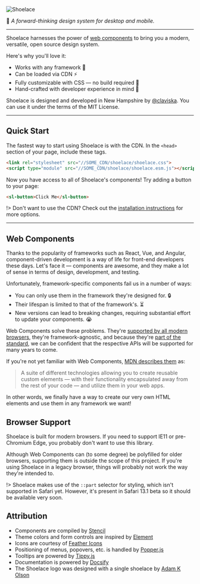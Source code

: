 <img class="logo" src="/assets/images/wordmark.svg" alt="Shoelace" data-no-zoom>

👟 _A forward-thinking design system for desktop and mobile._

---

Shoelace harnesses the power of [web components](#web-components) to bring you a modern, versatile, open source design system. 

Here's why you'll love it:

- Works with any framework 🧩
- Can be loaded via CDN ⚡️
- Fully customizable with CSS — no build required 🎨
- Hand-crafted with developer experience in mind 📐

Shoelace is designed and developed in New Hampshire by [@claviska](https://twitter.com/claviska). You can use it under the terms of the MIT License.

---

## Quick Start

The fastest way to start using Shoelace is with the CDN. In the `<head>` section of your page, include these tags.

```html
<link rel="stylesheet" src="//SOME_CDN/shoelace/shoelace.css">
<script type="module" src="//SOME_CDN/shoelace/shoelace.esm.js"></script>
```

Now you have access to all of Shoelace's components! Try adding a button to your page:

```html
<sl-button>Click Me</sl-button>
```

!> Don't want to use the CDN? Check out the [installation instructions](installation.md) for more options.

---

## Web Components

Thanks to the popularity of frameworks such as React, Vue, and Angular, component-driven development is a way of life for front-end developers these days. Let's face it — components are awesome, and they make a lot of sense in terms of design, development, and testing.

Unfortunately, framework-specific components fail us in a number of ways:

- You can only use them in the framework they're designed for. 🔒
- Their lifespan is limited to that of the framework's. ⏳
- New versions can lead to breaking changes, requiring substantial effort to update your components. 😭

Web Components solve these problems. They're [supported by all modern browsers](https://caniuse.com/#feat=custom-elementsv1), they're framework-agnostic, and because they're [part of the standard](https://www.webcomponents.org/specs), we can be confident that the respective APIs will be supported for many years to come.

If you're not yet familiar with Web Components, [MDN describes them](https://developer.mozilla.org/en-US/docs/Web/Web_Components) as:

> A suite of different technologies allowing you to create reusable custom elements — with their functionality encapsulated away from the rest of your code — and utilize them in your web apps.

In other words, we finally have a way to create our very own HTML elements and use them in any framework we want!

## Browser Support

Shoelace is built for modern browsers. If you need to support IE11 or pre-Chromium Edge, you probably don't want to use this library.

Although Web Components can (to some degree) be polyfilled for older browsers, supporting them is outside the scope of this project. If you're using Shoelace in a legacy browser, things will probably not work the way they're intended to.

!> Shoelace makes use of the `::part` selector for styling, which isn't supported in Safari yet. However, it's present in Safari 13.1 beta so it should be available very soon.

## Attribution

- Components are compiled by [Stencil](https://stenciljs.com/)
- Theme colors and form controls are inspired by [Element](element.eleme.io)
- Icons are courtesy of [Feather Icons](https://feathericons.com/)
- Positioning of menus, popovers, etc. is handled by [Popper.js](https://popper.js.org/)
- Tooltips are powered by [Tippy.js](https://atomiks.github.io/tippyjs/)
- Documentation is powered by [Docsify](https://docsify.js.org/)
- The Shoelace logo was designed with a single shoelace by [Adam K Olson](https://twitter.com/adamkolson)
